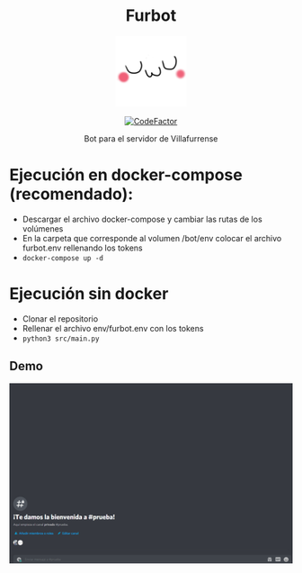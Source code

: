 <h1 align="center">Furbot</h1>

<p align="center">
    <img  width=25% src="./assets/logo.png"  >
</p>


<div align="center"><a href="https://www.codefactor.io/repository/github/tekofx/furbot"><img src="https://www.codefactor.io/repository/github/tekofx/furbot/badge" alt="CodeFactor" /></a></div>

<p align="center">Bot para el servidor de Villafurrense</p>

# Ejecución en docker-compose (recomendado):
- Descargar el archivo docker-compose y cambiar las rutas de los volúmenes
- En la carpeta que corresponde al volumen /bot/env colocar el archivo furbot.env rellenando los tokens 
- `docker-compose up -d`

# Ejecución sin docker
- Clonar el repositorio
- Rellenar el archivo env/furbot.env con los tokens
- `python3 src/main.py`


## Demo
![Demo](assets/demo.gif)
